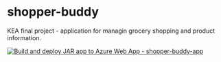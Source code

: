 # shopper-buddy
KEA final project - application for managin grocery shopping and product information.

[![Build and deploy JAR app to Azure Web App - shopper-buddy-app](https://github.com/SirMeows/shopper-buddy/actions/workflows/main_shopper-buddy-app.yml/badge.svg)](https://github.com/SirMeows/shopper-buddy/actions/workflows/main_shopper-buddy-app.yml)
